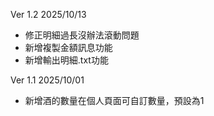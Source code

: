 Ver 1.2 2025/10/13
- 修正明細過長沒辦法滾動問題
- 新增複製金額訊息功能
- 新增輸出明細.txt功能

Ver 1.1 2025/10/01
- 新增酒的數量在個人頁面可自訂數量，預設為1
